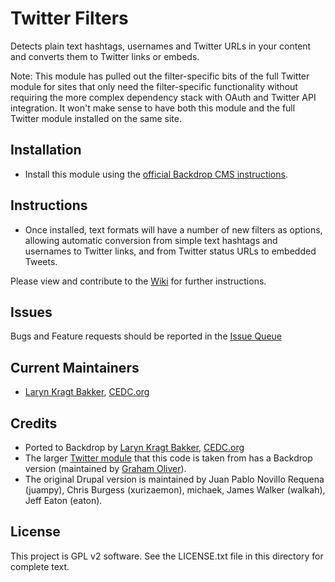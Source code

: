 # Twitter Filters

Detects plain text hashtags, usernames and Twitter URLs in your content and
converts them to Twitter links or embeds.

Note: This module has pulled out the filter-specific bits of the full Twitter
module for sites that only need the filter-specific functionality without
requiring the more complex dependency stack with OAuth and Twitter API
integration. It won't make sense to have both this module and the full Twitter
module installed on the same site.

## Installation

- Install this module using the [official Backdrop CMS instructions](https://backdropcms.org/guide/modules).

## Instructions

- Once installed, text formats will have a number of new filters as options,
  allowing automatic conversion from simple text hashtags and usernames to
  Twitter links, and from Twitter status URLs to embedded Tweets.

Please view and contribute to the [Wiki](https://github.com/backdrop-contrib/twitter_filters/wiki) for further instructions.

## Issues

Bugs and Feature requests should be reported in the [Issue Queue](https://github.com/backdrop-contrib/twitter_filters/issues)

## Current Maintainers

- [Laryn Kragt Bakker](https://github.com/laryn/), [CEDC.org](https://CEDC.org)

## Credits

- Ported to Backdrop by [Laryn Kragt Bakker](https://github.com/laryn/), [CEDC.org](https://CEDC.org)
- The larger [Twitter module](https://github.com/backdrop-contrib/twitter) that
  this code is taken from has a Backdrop version (maintained by [Graham Oliver](https://github.com/Graham-72)).
- The original Drupal version is maintained by Juan Pablo Novillo Requena
  (juampy), Chris Burgess (xurizaemon), michaek, James Walker (walkah), Jeff
  Eaton (eaton).

## License

This project is GPL v2 software. See the LICENSE.txt file in this directory for
complete text.

